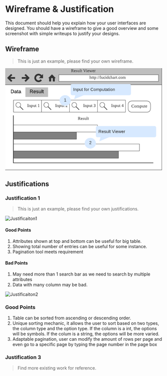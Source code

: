 # Wireframe & Justification

This document should help you explain how your user interfaces are designed. You should have a wireframe to give a good overview and some screenshot with simple writeups to justify your designs.

## Wireframe

> This is just an example, please find your own wireframe.

![Wireframe](assets/sample-wireframe-result-viewer-frontend.png)

## Justifications

### Justification 1

> This is just an example, please find your own justifications.

![Justificaiton1](https://www.jquery-az.com/wp-content/uploads/2016/05/39.0_1-Bootstrap-data-table.png)

#### Good Points

1. Attributes shown at top and bottom can be useful for big table.
2. Showing total number of entries can be useful for some instance.
3. Pagination tool meets requirement

#### Bad Points

1. May need more than 1 search bar as we need to search by multiple attributes
2. Data with many column may be bad.

![Justificaiton2](https://d2jq2hx2dbkw6t.cloudfront.net/214/data-view-laravel-vuejs.png)

### Good Points

1. Table can be sorted from ascending or descending order. 
2. Unique sorting mechanic, it allows the user to sort based on two types, the column type and the option type. If the column is a int, the options will be symbols. If the     colum is a string, the options will be more varied.
3. Adaptable pagination, user can modify the amount of rows per page and even go to a specific page by typing the page number in the page box

### Justification 3

> Find more existing work for reference.
